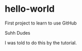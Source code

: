 # hello-world
First project to learn to use GitHub

Suhh Dudes

I was told to do this by the tutorial.
